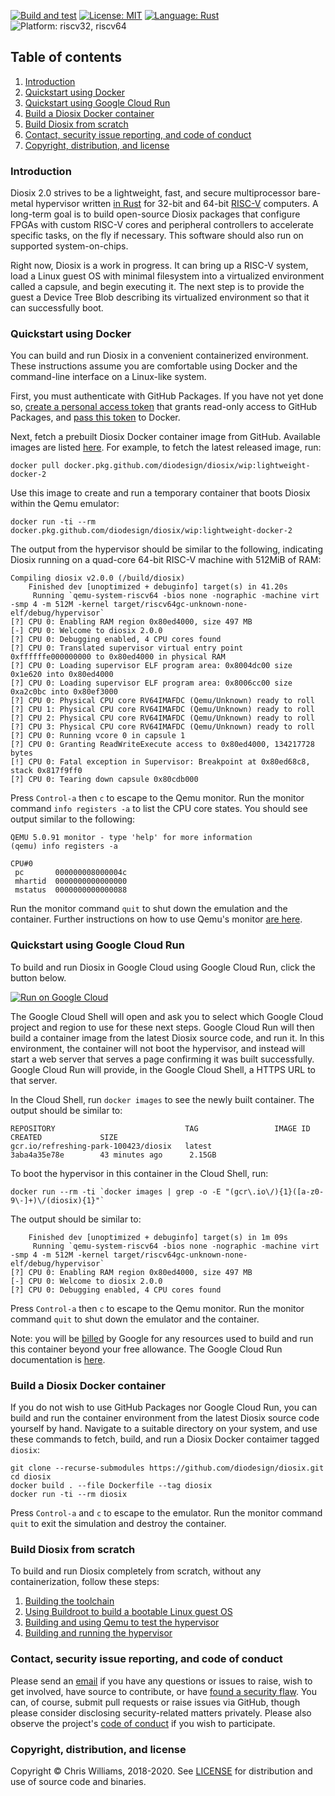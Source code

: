 [![Build and test](https://github.com/diodesign/diosix/workflows/Build%20and%20test/badge.svg)](https://github.com/diodesign/diosix/actions?query=workflow%3A%22Build+and+test%22) [![License: MIT](https://img.shields.io/github/license/diodesign/diosix)](https://github.com/diodesign/diosix/blob/master/LICENSE) [![Language: Rust](https://img.shields.io/badge/language-rust-yellow.svg)](https://www.rust-lang.org/) ![Platform: riscv32, riscv64](https://img.shields.io/badge/platform-riscv32%20%7C%20riscv64-lightgray.svg)

## Table of contents

1. [Introduction](#intro)
1. [Quickstart using Docker](#quickstart)
1. [Quickstart using Google Cloud Run](#cloudrun)
1. [Build a Diosix Docker container](#container)
1. [Build Diosix from scratch](#fromscratch)
1. [Contact, security issue reporting, and code of conduct](#contact)
1. [Copyright, distribution, and license](#copyright)

### Introduction <a name="intro"></a>

Diosix 2.0 strives to be a lightweight, fast, and secure multiprocessor bare-metal hypervisor written [in Rust](https://www.rust-lang.org/) for 32-bit and 64-bit [RISC-V](https://riscv.org/) computers. A long-term goal is to build open-source Diosix packages that configure FPGAs with custom RISC-V cores and peripheral controllers to accelerate specific tasks, on the fly if necessary. This software should also run on supported system-on-chips.

Right now, Diosix is a work in progress. It can bring up a RISC-V system, load a Linux guest OS with minimal filesystem into a virtualized environment called a capsule, and begin executing it. The next step is to provide the guest a Device Tree Blob describing its virtualized environment so that it can successfully boot.

### Quickstart using Docker <a name="quickstart"></a>

You can build and run Diosix in a convenient containerized environment. These instructions assume you are comfortable using Docker and the command-line interface on a Linux-like system.

First, you must authenticate with GitHub Packages. If you have not yet done so, [create a personal access token](https://docs.github.com/en/github/authenticating-to-github/creating-a-personal-access-token) that grants read-only access to GitHub Packages, and [pass this token](https://docs.github.com/en/packages/using-github-packages-with-your-projects-ecosystem/configuring-docker-for-use-with-github-packages#authenticating-to-github-packages) to Docker.

Next, fetch a prebuilt Diosix Docker container image from GitHub. Available images are listed [here](https://github.com/diodesign/diosix/releases). For example, to fetch the latest released image, run:

```
docker pull docker.pkg.github.com/diodesign/diosix/wip:lightweight-docker-2
```

Use this image to create and run a temporary container that boots Diosix within the Qemu emulator:

```
docker run -ti --rm docker.pkg.github.com/diodesign/diosix/wip:lightweight-docker-2
```

The output from the hypervisor should be similar to the following, indicating Diosix running on a quad-core 64-bit RISC-V machine with 512MiB of RAM:

```
Compiling diosix v2.0.0 (/build/diosix)
    Finished dev [unoptimized + debuginfo] target(s) in 41.20s
     Running `qemu-system-riscv64 -bios none -nographic -machine virt -smp 4 -m 512M -kernel target/riscv64gc-unknown-none-elf/debug/hypervisor`
[?] CPU 0: Enabling RAM region 0x80ed4000, size 497 MB
[-] CPU 0: Welcome to diosix 2.0.0
[?] CPU 0: Debugging enabled, 4 CPU cores found
[?] CPU 0: Translated supervisor virtual entry point 0xffffffe000000000 to 0x80ed4000 in physical RAM
[?] CPU 0: Loading supervisor ELF program area: 0x8004dc00 size 0x1e620 into 0x80ed4000
[?] CPU 0: Loading supervisor ELF program area: 0x8006cc00 size 0xa2c0bc into 0x80ef3000
[?] CPU 0: Physical CPU core RV64IMAFDC (Qemu/Unknown) ready to roll
[?] CPU 1: Physical CPU core RV64IMAFDC (Qemu/Unknown) ready to roll
[?] CPU 2: Physical CPU core RV64IMAFDC (Qemu/Unknown) ready to roll
[?] CPU 3: Physical CPU core RV64IMAFDC (Qemu/Unknown) ready to roll
[?] CPU 0: Running vcore 0 in capsule 1
[?] CPU 0: Granting ReadWriteExecute access to 0x80ed4000, 134217728 bytes
[!] CPU 0: Fatal exception in Supervisor: Breakpoint at 0x80ed68c8, stack 0x817f9ff0
[?] CPU 0: Tearing down capsule 0x80cdb000
```

Press `Control-a` then `c` to escape to the Qemu monitor. Run the monitor command `info registers -a` to list the CPU core states. You should see output similar to the following:

```
QEMU 5.0.91 monitor - type 'help' for more information
(qemu) info registers -a

CPU#0
 pc       000000008000004c
 mhartid  0000000000000000
 mstatus  0000000000000088
```

Run the monitor command `quit` to shut down the emulation and the container. Further instructions on how to use Qemu's monitor [are here](https://www.qemu.org/docs/master/system/monitor.html).

### Quickstart using Google Cloud Run <a name="cloudrun"></a>

To build and run Diosix in Google Cloud using Google Cloud Run, click the button below.

[![Run on Google Cloud](https://deploy.cloud.run/button.svg)](https://deploy.cloud.run?git_repo=https://github.com/diodesign/diosix)

The Google Cloud Shell will open and ask you to select which Google Cloud project and region to use for these next steps. Google Cloud Run will then build a container image from the latest Diosix source code, and run it. In this environment, the container will not boot the hypervisor, and instead will start a web server that serves a page confirming it was built successfully. Google Cloud Run will provide, in the Google Cloud Shell, a HTTPS URL to that server.

In the Cloud Shell, run `docker images` to see the newly built container. The output should be similar to:

```
REPOSITORY                             TAG                 IMAGE ID            CREATED             SIZE
gcr.io/refreshing-park-100423/diosix   latest              3aba4a35e78e        43 minutes ago      2.15GB
```

To boot the hypervisor in this container in the Cloud Shell, run:

```
docker run --rm -ti `docker images | grep -o -E "(gcr\.io\/){1}([a-z0-9\-]+)\/(diosix){1}"`
```

The output should be similar to:

```
    Finished dev [unoptimized + debuginfo] target(s) in 1m 09s
     Running `qemu-system-riscv64 -bios none -nographic -machine virt -smp 4 -m 512M -kernel target/riscv64gc-unknown-none-elf/debug/hypervisor`
[?] CPU 0: Enabling RAM region 0x80ed4000, size 497 MB
[-] CPU 0: Welcome to diosix 2.0.0
[?] CPU 0: Debugging enabled, 4 CPU cores found
```

Press `Control-a` then `c` to escape to the Qemu monitor. Run the monitor command `quit` to shut down the emulator and the container.

Note: you will be [billed](https://cloud.google.com/run/pricing) by Google for any resources used to build and run this container beyond your free allowance. The Google Cloud Run documentation is [here](https://cloud.google.com/run).

### Build a Diosix Docker container <a name="container"></a>

If you do not wish to use GitHub Packages nor Google Cloud Run, you can build and run the container environment from the latest Diosix source code yourself by hand. Navigate to a suitable directory on your system, and use these commands to fetch, build, and run a Diosix Docker contaimer tagged `diosix`:

```
git clone --recurse-submodules https://github.com/diodesign/diosix.git
cd diosix
docker build . --file Dockerfile --tag diosix
docker run -ti --rm diosix
```

Press `Control-a` and `c` to escape to the emulator. Run the monitor command `quit` to exit the simulation and destroy the container.

### Build Diosix from scratch <a name="fromscratch"></a>

To build and run Diosix completely from scratch, without any containerization, follow these steps:

1. [Building the toolchain](docs/toolchain.md)
1. [Using Buildroot to build a bootable Linux guest OS](docs/buildroot.md)
1. [Building and using Qemu to test the hypervisor](docs/qemu.md)
1. [Building and running the hypervisor](docs/building.md)

### Contact, security issue reporting, and code of conduct <a name="contact"></a>

Please send an [email](mailto:diosix@tuta.io) if you have any questions or issues to raise, wish to get involved, have source to contribute, or have [found a security flaw](docs/security.md). You can, of course, submit pull requests or raise issues via GitHub, though please consider disclosing security-related matters privately. Please also observe the project's [code of conduct](docs/conduct.md) if you wish to participate.

### Copyright, distribution, and license <a name="copyright"></a>

Copyright &copy; Chris Williams, 2018-2020. See [LICENSE](https://github.com/diodesign/diosix/blob/master/LICENSE) for distribution and use of source code and binaries.
